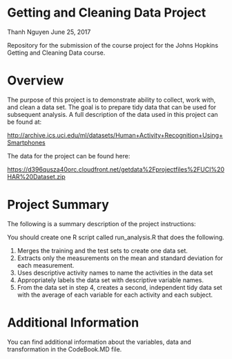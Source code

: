 # Getting and Cleaning Data Project

Thanh Nguyen
June 25, 2017

Repository for the submission of the course project for the Johns Hopkins Getting and Cleaning Data course.

# Overview

The purpose of this project is to demonstrate ability to collect, work with, and clean a data set. The goal is to prepare tidy data that can be used for subsequent analysis. A full description of the data used in this project can be found at: 

http://archive.ics.uci.edu/ml/datasets/Human+Activity+Recognition+Using+Smartphones

The data for the project can be found here:

https://d396qusza40orc.cloudfront.net/getdata%2Fprojectfiles%2FUCI%20HAR%20Dataset.zip

# Project Summary

The following is a summary description of the project instructions:

You should create one R script called run_analysis.R that does the following.

1. Merges the training and the test sets to create one data set.
2. Extracts only the measurements on the mean and standard deviation for each measurement.
3. Uses descriptive activity names to name the activities in the data set
4. Appropriately labels the data set with descriptive variable names.
5. From the data set in step 4, creates a second, independent tidy data set with the average of each variable for each activity and each subject.

# Additional Information

You can find additional information about the variables, data and transformation in the CodeBook.MD file.
